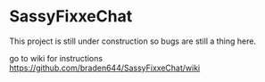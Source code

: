 # SassyFixxeChat
 
This project is still under construction so bugs are still a thing here.

go to wiki for instructions https://github.com/braden644/SassyFixxeChat/wiki